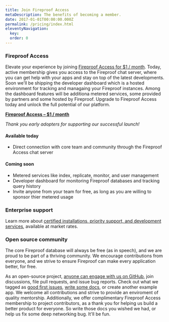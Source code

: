 ```yaml
---
title: Join Fireproof Access
metaDescription: The benefits of becoming a member.
date: 2017-01-01T00:00:00.000Z
permalink: /pricing/index.html
eleventyNavigation:
  key: 
  order: 0
---
```

### Fireproof Access

Elevate your experience by joining [Fireproof Access for $1 / month](https://buy.stripe.com/aEU8xk8Ufebw7y87ss). Today, active membership gives you access to the Fireproof chat server, where you can get help with your apps and stay on top of the latest developments. Soon we'll be shipping the developer dashboard which is a hosted environment for tracking and managaing your Fireproof instances. Among the dashboard features will be additiona metered services, some provided by partners and some hosted by Fireproof. Upgrade to Fireproof Access today and unlock the full potential of our platform.

[**Fireproof Access – $1 / month**](https://buy.stripe.com/aEU8xk8Ufebw7y87ss#subscribe)

*Thank you early adopters for supporting our successful launch!*

#### Available today

* Direct connection with core team and community through the Fireproof Access chat server

#### Coming soon

* Metered services like index, replicate, monitor, and user management
* Developer dashboard for monitoring Fireproof databases and tracking query history
* Invite anyone from your team for free, as long as you are willing to sponsor thier metered usage

### Enterprise support

Learn more about [certified installations, priority support, and development services](/commercial-relationship/), available at market rates.

### Open source community

The core Fireproof database will always be free (as in speech), and we are proud to be part of a thriving community. We encourage contributions from everyone, and we strive to ensure Fireproof can make every application better, for free.

As an open-source project, [anyone can engage with us on GitHub](https://github.com/fireproof-storage/fireproof/projects?query=is%3Aopen), join discussions, file pull requests, and issue bug reports. Check out what we tagged as [good first issues](https://github.com/fireproof-storage/fireproof/issues?q=is%3Aissue+is%3Aopen+label%3A%22good+first+issue%22), [write some docs](), or create another example app. We welcome all contributions and strive to provide an enviroment of quality mentorship. Additionally, we offer complimentary Fireproof Access membership to project contributors, as a thank you for helping us build a better product for everyone. So write those docs you wished we had, or help us fix some deep networking bug. It'll be fun.
